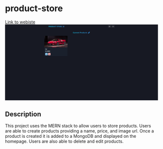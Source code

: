 # product-store
[Link to webiste](https://product-store-kvko.onrender.com/)
![HomePage](Homepage.png)

## Description
This project uses the MERN stack to allow users to store products. Users are able to create products providing a name, price, and image url. Once a product is created it is added to a MongoDB <database> and displayed on the homepage. Users are also able to delete and edit products.
